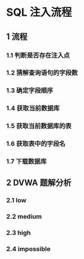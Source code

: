 # SQL 注入流程

## 1 流程

### 1.1 判断是否存在注入点

### 1.2 猜解查询语句的字段数

### 1.3 确定字段顺序

### 1.4 获取当前数据库

### 1.5 获取当前数据库的表

### 1.6 获取表中的字段名

### 1.7 下载数据库

## 2 DVWA 题解分析

### 2.1 low

### 2.2 medium

### 2.3 high

### 2.4 impossible


